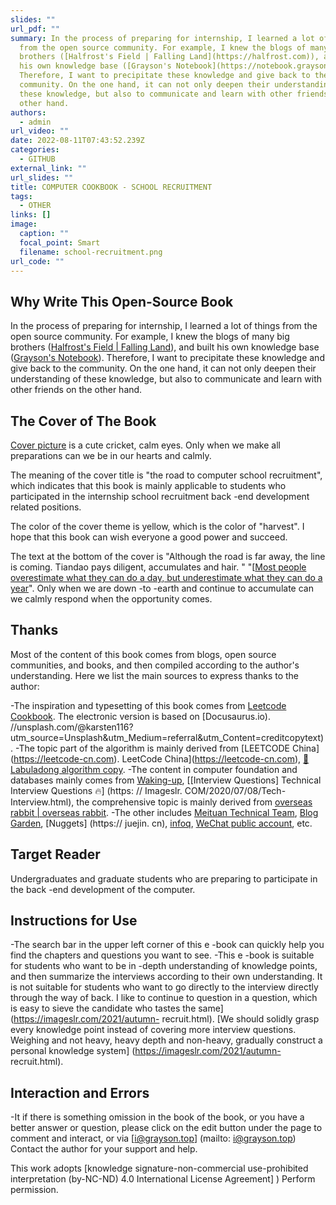 ```yaml
---
slides: ""
url_pdf: ""
summary: In the process of preparing for internship, I learned a lot of things
  from the open source community. For example, I knew the blogs of many big
  brothers ([Halfrost's Field | Falling Land](https://halfrost.com)), and built
  his own knowledge base ([Grayson's Notebook](https://notebook.grayson.top)).
  Therefore, I want to precipitate these knowledge and give back to the
  community. On the one hand, it can not only deepen their understanding of
  these knowledge, but also to communicate and learn with other friends on the
  other hand.
authors:
  - admin
url_video: ""
date: 2022-08-11T07:43:52.239Z
categories:
  - GITHUB
external_link: ""
url_slides: ""
title: COMPUTER COOKBOOK - SCHOOL RECRUITMENT
tags:
  - OTHER
links: []
image:
  caption: ""
  focal_point: Smart
  filename: school-recruitment.png
url_code: ""
---
```

## Why Write This Open-Source Book

In the process of preparing for internship, I learned a lot of things from the open source community. For example, I knew the blogs of many big brothers ([Halfrost's Field | Falling Land](https://halfrost.com)), and built his own knowledge base ([Grayson's Notebook](https://notebook.grayson.top)). Therefore, I want to precipitate these knowledge and give back to the community. On the one hand, it can not only deepen their understanding of these knowledge, but also to communicate and learn with other friends on the other hand.

## The Cover of The Book

[Cover picture](https://unsplash.com/photos/qb7d1xw28co?utm_source=UNSPLASH&utm_Medium=referral&utm_Content=creditshareline) is a cute cricket, calm eyes. Only when we make all preparations can we be in our hearts and calmly.

The meaning of the cover title is "the road to computer school recruitment", which indicates that this book is mainly applicable to students who participated in the internship school recruitment back -end development related positions.

The color of the cover theme is yellow, which is the color of "harvest". I hope that this book can wish everyone a good power and succeed.

The text at the bottom of the cover is "Although the road is far away, the line is coming. Tiandao pays diligent, accumulates and hair. " "[[Most people overestimate what they can do a day, but underestimate what they can do a year](https://github.com/wolverinn/waking-up)". Only when we are down -to -earth and continue to accumulate can we calmly respond when the opportunity comes.

## Thanks

Most of the content of this book comes from blogs, open source communities, and books, and then compiled according to the author's understanding. Here we list the main sources to express thanks to the author:

\-The inspiration and typesetting of this book comes from [Leetcode Cookbook](https://books.halfrost.com/leetcode). The electronic version is based on [Docusaurus.io). //unsplash.com/@karsten116?utm_source=Unsplash&utm_Medium=referral&utm_Content=creditcopytext).
-The topic part of the algorithm is mainly derived from \[LEETCODE China] (https://leetcode-cn.com). LeetCode China](https://leetcode-cn.com), [📖Labuladong algorithm copy](https://labuladong.gitbook.io/algo).
-The content in computer foundation and databases mainly comes from [Waking-up](https://github.com/wolverinn/waking-up), \[[Interview Questions] Technical Interview Questions 🔥] (https: // Imageslr. COM/2020/07/08/Tech-Interview.html), the comprehensive topic is mainly derived from [overseas rabbit | overseas rabbit](https://osjobs.net).
-The other includes [Meituan Technical Team](https://tech.meituan.com), [Blog Garden](https://www.cnblogs.com), \[Nuggets] (https:// juejin. cn), [infoq](https://www.infoq.cn), [WeChat public account](https://weixin.sogou.com), etc.

## Target Reader

Undergraduates and graduate students who are preparing to participate in the back -end development of the computer.

## Instructions for Use

\-The search bar in the upper left corner of this e -book can quickly help you find the chapters and questions you want to see.
-This e -book is suitable for students who want to be in -depth understanding of knowledge points, and then summarize the interviews according to their own understanding. It is not suitable for students who want to go directly to the interview directly through the way of back. I like to continue to question in a question, which is easy to sieve the candidate who tastes the same] (https://imageslr.com/2021/autumn- recruit.html). \[We should solidly grasp every knowledge point instead of covering more interview questions. Weighing and not heavy, heavy depth and non-heavy, gradually construct a personal knowledge system] (https://imageslr.com/2021/autumn- recruit.html).

## Interaction and Errors

\-It if there is something omission in the book of the book, or you have a better answer or question, please click on the edit button under the page to comment and interact, or via \[i@grayson.top] (mailto: i@grayson.top) Contact the author for your support and help.

This work adopts \[knowledge signature-non-commercial use-prohibited interpretation (by-NC-ND) 4.0 International License Agreement] ) Perform permission.